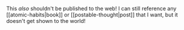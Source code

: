 This *also* shouldn't be published to the web! I can still reference any [[atomic-habits|book]] or [[postable-thought|post]] that I want, but it doesn't get shown to the world!